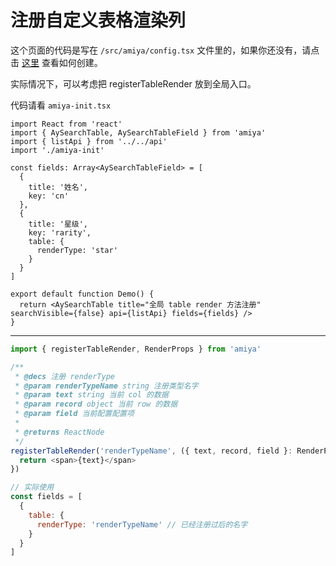 # 注册自定义表格渲染列

这个页面的代码是写在 `/src/amiya/config.tsx` 文件里的，如果你还没有，请点击 [这里](../) 查看如何创建。

实际情况下，可以考虑把 registerTableRender 放到全局入口。

代码请看 `amiya-init.tsx`

```tsx
import React from 'react'
import { AySearchTable, AySearchTableField } from 'amiya'
import { listApi } from '../../api'
import './amiya-init'

const fields: Array<AySearchTableField> = [
  {
    title: '姓名',
    key: 'cn'
  },
  {
    title: '星级',
    key: 'rarity',
    table: {
      renderType: 'star'
    }
  }
]

export default function Demo() {
  return <AySearchTable title="全局 table render 方法注册" searchVisible={false} api={listApi} fields={fields} />
}
```

<hr/>

```js
import { registerTableRender, RenderProps } from 'amiya'

/**
 * @decs 注册 renderType
 * @param renderTypeName string 注册类型名字
 * @param text string 当前 col 的数据
 * @param record object 当前 row 的数据
 * @param field 当前配置配置项
 *
 * @returns ReactNode
 */
registerTableRender('renderTypeName', ({ text, record, field }: RenderProps) => {
  return <span>{text}</span>
})

// 实际使用
const fields = [
  {
    table: {
      renderType: 'renderTypeName' // 已经注册过后的名字
    }
  }
]
```
